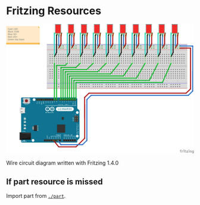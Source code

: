 # Fritzing Resources

![](./circuit_bb.png.ps.png)  

Wire circuit diagram written with Fritzing 1.4.0

## If part resource is missed

Import part from [`./part`](./part/).
